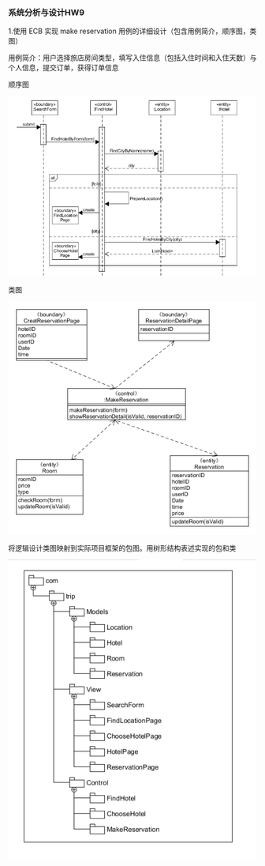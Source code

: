 ### 系统分析与设计HW9

1.使用 ECB 实现 make reservation 用例的详细设计（包含用例简介，顺序图，类图）

用例简介：用户选择旅店房间类型，填写入住信息（包括入住时间和入住天数）与个人信息，提交订单，获得订单信息

顺序图

![顺序图](./imgs/HW9_1.PNG)

类图

![顺序图](./imgs/HW9_2.png)

将逻辑设计类图映射到实际项目框架的包图。用树形结构表述实现的包和类

![顺序图](./imgs/HW9_3.PNG)
